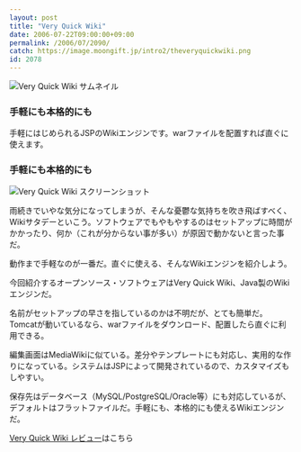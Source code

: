 ```yaml
---
layout: post
title: "Very Quick Wiki"
date: 2006-07-22T09:00:00+09:00
permalink: /2006/07/2090/
catch: https://image.moongift.jp/intro2/theveryquickwiki.png
id: 2078
---
```

 ![Very Quick Wiki サムネイル](https://image.moongift.jp/intro2/theveryquickwiki.t.png "Very Quick Wiki サムネイル")
  

### 手軽にも本格的にも
  
手軽にはじめられるJSPのWikiエンジンです。warファイルを配置すれば直ぐに使えます。  
<!--more-->  

### 手軽にも本格的にも
  

![Very Quick Wiki スクリーンショット](https://image.moongift.jp/intro2/theveryquickwiki.png "Very Quick Wiki スクリーンショット")

  

雨続きでいやな気分になってしまうが、そんな憂鬱な気持ちを吹き飛ばすべく、Wikiサタデーといこう。ソフトウェアでもやもやするのはセットアップに時間がかかったり、何か（これが分からない事が多い）が原因で動かないと言った事だ。

  

動作まで手軽なのが一番だ。直ぐに使える、そんなWikiエンジンを紹介しよう。

  

今回紹介するオープンソース・ソフトウェアはVery Quick Wiki、Java製のWikiエンジンだ。

  

名前がセットアップの早さを指しているのかは不明だが、とても簡単だ。Tomcatが動いているなら、warファイルをダウンロード、配置したら直ぐに利用できる。

  

編集画面はMediaWikiに似ている。差分やテンプレートにも対応し、実用的な作りになっている。システムはJSPによって開発されているので、カスタマイズもしやすい。

  

保存先はデータベース（MySQL/PostgreSQL/Oracle等）にも対応しているが、デフォルトはフラットファイルだ。手軽にも、本格的にも使えるWikiエンジンだ。

  

[Very Quick Wiki レビュー](http://oss.moongift.jp/review/i-2091.html)はこちら


